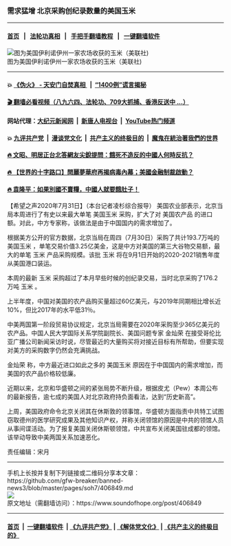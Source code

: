 ### 需求猛增 北京采购创纪录数量的美国玉米
------------------------

#### [首页](https://github.com/gfw-breaker/banned-news3/blob/master/README.md) &nbsp;&nbsp;|&nbsp;&nbsp; [法轮功真相](https://github.com/begood0513/basic/blob/master/README.md)  &nbsp;&nbsp;|&nbsp;&nbsp; [手把手翻墙教程](https://github.com/gfw-breaker/guides/wiki)  &nbsp;&nbsp;|&nbsp;&nbsp; [一键翻墙软件](https://github.com/gfw-breaker/nogfw/blob/master/README.md)  



<div><img alt="图为美国伊利诺伊州一家农场收获的玉米（美联社)" src="https://img.soundofhope.org/2020-03/33-1585306462849.jpg"/>
<br/><figcaption class="caption">
 图为美国伊利诺伊州一家农场收获的玉米（美联社)
</figcaption></div><hr/>

#### 💥 [《伪火》 - 天安门自焚真相 ](http://141.164.39.94:10000/videos/blog/weihuo.html)&nbsp; |&nbsp; [“1400例”谎言揭秘  ](http://141.164.39.94:10000/videos/blog/jiexi1400.html)

#### [ 🎬  翻墙必看视频（八九六四、法轮功、709大抓捕、香港反送中 ...）](https://github.com/gfw-breaker/links/blob/master/banned.md)

#### 网站代理：[大纪元新闻网](http://167.172.10.89:10080/gb/) &nbsp;|&nbsp; [新唐人电视台](http://167.172.10.89:8808/gb/) &nbsp;|&nbsp; [YouTube热门频道](http://158.247.203.241/youtube.html)

#### 💥 [九评共产党](http://141.164.39.94:10000/videos/res/jiuping/)&nbsp; |&nbsp; [漫谈党文化](http://141.164.39.94:10000/videos/res/mtdwh/)&nbsp; |&nbsp; [共产主义的终极目的](http://141.164.39.94:10000/videos/res/zjmd/)&nbsp; |&nbsp; [魔鬼在統治著我們的世界](http://141.164.39.94:10000/videos/res/TheSpecter/)  

#### [ 🔥  文昭、明居正台北答網友尖銳提問：餓死不造反的中國人何時反抗？](http://141.164.39.94:10000/videos/news/wenzhao-mjz.html)

#### [ 🔥  【世界的十字路口】閆麗夢華府再揭病毒內幕；美國金融制裁啟動？](http://141.164.39.94:10000/videos/news/tanghao01.html)

#### [ 🔥  袁隆平：如果別國不賣糧，中國人就要餓肚子！](http://141.164.39.94:10000/videos/news/yuan.html)

<div><div class="Content__Wrapper sc-1bvya0-0 grZQxZ">
 <p class="meta-top">
  <span class="meta">
   【希望之声2020年7月31日】（本台记者凌杉综合报导）
  </span>
  美国农业部表示，北京当局本周进行了有史以来最大单笔
  <ok href="/term/122442">
   美国玉米
  </ok>
  采购，扩大了对
  <ok href="/term/1109">
   美国农产品
  </ok>
  的进口额。对此，中方专家称，该做法是由于中国国内的需求增加了。
 </p>
 <p>
  根据美方公开的官方数据，北京当局在周四（7月30日）采购了共计193.7万吨的
  <ok href="/term/122442">
   美国玉米
  </ok>
  ，单笔交易价值3.25亿美金，这是中方对美国的第三大谷物交易额，最大的单笔
  <ok href="/term/32827">
   玉米
  </ok>
  产品采购规模。该批
  <ok href="/term/32827">
   玉米
  </ok>
  将在9月1日开始的2020-2021销售年度从美国港口装运。
 </p>
 <div class="AD_Embed__Wrap-sc-1xslmin-0 igMuqX module desktop">
  <div>
  </div>
 </div>
 <p>
  本周的最新
  <ok href="/term/32827">
   玉米
  </ok>
  采购超过了本月早些时候的创纪录交易，当时北京采购了176.2万吨
  <ok href="/term/32827">
   玉米
  </ok>
  。
 </p>
 <p>
  上半年度，中国对美国的农产品购买量超过60亿美元，与2019年同期相比增长近10%，但比2017年的水平低31％。
 </p>
 <p>
  中美两国第一阶段贸易协议规定，北京当局需要在2020年采购至少365亿美元的农产品。中国人民大学国际关系学院副院长、美国问题专家
  <ok href="/term/138872">
   金灿荣
  </ok>
  在接受哥伦比亚广播公司新闻采访时说，尽管最近的大量购买将对接近目标有所帮助，但要实现对美方的采购数字仍然会充满挑战。
 </p>
 <p>
  <ok href="/term/138872">
   金灿荣
  </ok>
  称，中方最近进口如此之多的
  <ok href="/term/122442">
   美国玉米
  </ok>
  原因在于中国国内的需求增加，而美国的农产品价格较低廉。
 </p>
 <p>
  近期以来，北京和华盛顿之间的紧张局势不断升级，根据皮尤（Pew）本周公布的最新报告，逾七成的美国人对北京政府持负面看法，达到“历史新高”。
 </p>
 <p>
  上周，美国政府命令北京关闭其在休斯敦的领事馆，华盛顿方面指责中共特工试图窃取德州的医学研究成果及其他知识产权，并称关闭领馆的原因是中共的领馆人员从事间谍活动。为了报复美国关闭休斯顿领馆，中共宣布关闭美国驻成都的领馆。该举动导致中美两国关系加速恶化。
 </p>
 <p class="meta-btm">
  责任编辑：宋月
 </p>
</div>
</div>
<hr/>
手机上长按并复制下列链接或二维码分享本文章：<br/>
https://github.com/gfw-breaker/banned-news3/blob/master/pages/soh7/406849.md <br/>
<a href='https://github.com/gfw-breaker/banned-news3/blob/master/pages/soh7/406849.md'><img src='https://github.com/gfw-breaker/banned-news3/blob/master/pages/soh7/406849.md.png'/></a> <br/>
原文地址（需翻墙访问）：https://www.soundofhope.org/post/406849


------------------------
#### [首页](https://github.com/gfw-breaker/banned-news3/blob/master/README.md) &nbsp;|&nbsp; [一键翻墙软件](https://github.com/gfw-breaker/nogfw/blob/master/README.md) &nbsp;| [《九评共产党》](https://github.com/gfw-breaker/9ping.md/blob/master/README.md#九评之一评共产党是什么) | [《解体党文化》](https://github.com/gfw-breaker/jtdwh.md/blob/master/README.md) | [《共产主义的终极目的》](https://github.com/gfw-breaker/gczydzjmd.md/blob/master/README.md)


<img src='http://gfw-breaker.win/banned-news3/pages/soh7/406849.md' width='0px' height='0px'/>